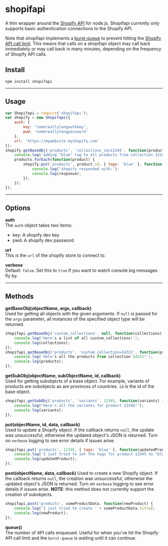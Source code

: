 shopifapi
=========
  
A thin wrapper around the [Shopify API](http://api.shopify.com/) for node.js. Shopifapi currently only supports basic authentication connections to the Shopify API.

Note that shopifapi implements a [burst-queue](https://github.com/mmaelzer/burst-queue) to prevent hitting the [Shopify API call limit](http://wiki.shopify.com/Learning_to_Respect_the_API_calls_limit). This means that calls on a shopifapi object may call back immediately or may call back in many minutes, depending on the frequency of Shopify API calls.

Install
-------

    npm install shopifapi

---------------------------------------------

Usage
---------------
```javascript
var Shopifapi = require('shopifapi');
var shopify = new Shopifapi({
    auth: {
        key: 'somereallylongauthkey',
        pwd: 'somereallylongpassword'
    },
    url: 'https://mywebsite.myshopify.com'
});
shopify.getBaseObj('products', 'collections_id=12345', function(products) {
	console.log('adding "blue" tag to all products from collection 12345:');
	products.forEach(function(product) {
		shopify.put('products', product.id, { tags: 'blue' }, function(response) {
			console.log('shopify responded with:');
			console.log(response);
		});
	});
});
```

---------------------------------------------

Options
-------
**auth**  
The `auth` object takes two items:  
* key: A shopify dev key  
* pwd: A shopify dev password  

**url**  
This is the `url` of the shopify store to connect to.
  
**verbose**  
Default: `false`. Set this to `true` if you want to watch console.log messages fly by.
  
--------------------------------------------

Methods
-------
**getBaseObj(objectName, args, callback)**  
Used for getting all objects with the given arguments. If `null` is passed for the `args` parameter, all instances of the specified object type will be returned.  
```javascript
shopifapi.getBaseObj('custom_collections', null, function(collections) {
	console.log('Here's a list of all custom_collections!');
	console.log(collections);
});
shopifapi.getBaseObj('products', 'custom_collection=54321', function(products) {
	console.log('Here's all the products from collection 54321!');
	console.log(products);
});
```  
  
**getSubObj(objectName, subObjectName, id, callback)**  
Used for getting subobjects of a base object. For example, variants of products are subobjects as are provinces of countries. `id` is the id of the base object.  
```javascript
shopifapi.getSubObj('products', 'variants', 12345, function(variants) {
	console.log("Here's all the variants for product 12345!");
	console.log(variants);
});

```  
  
**put(objectName, id, data, callback)**  
Used to update a Shopify object. If the callback returns `null`, the update was unsuccessful, otherwise the updated object's JSON is returned. Turn on `verbose` logging to see error details if issues arise.
```javascript
shopifapi.put('products', 12345, { tags: 'blue' }, function(updatedProduct) {
	console.log('I just tried to set the tags for product 12345 to "blue"');
	console.log(updatedProduct);
});
```  
  
**post(objectName, data, callback)**
Used to create a new Shopify object. If the callback returns `null`, the creation was unsuccessful, otherwise the updated object's JSON is returned. Turn on `verbose` logging to see error details if issues arise. **NOTE**: this method does not currently support the creation of subobjects.
```javascript
shopifapi.post('products', someProductData, function(newProduct) {
	console.log('I just tried to create ' + someProductData.title);
	console.log(newProduct);
});
```  
  
**queue()**  
The number of API calls enqueued. Useful for when you've hit the Shopify API call limit and the `burst-queue` is waiting until it can continue.

